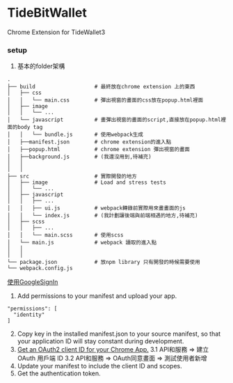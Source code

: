 # TideBitWallet
Chrome Extension for TideWallet3
### setup
1. 基本的folder架構
```
.
├── build                   # 最終放在chrome extension 上的東西
│   ├── css         
│   │   └── main.css        # 彈出視窗的畫面的css放在popup.html裡面
│   ├── image         
│   │   └── ...
│   └── javascript          # 畫彈出視窗的畫面的script,直接放在popup.html裡面的body tag
│   │   └── bundle.js       # 使用webpack生成  
│   ├──manifest.json        # chrome extension的進入點
│   ├──popup.html           # chrome extension 彈出視窗的畫面
│   ├──background.js        # (我還沒用到,待補充)
│   │   
│   │   
├── src                     # 實際開發的地方
│   ├── image               # Load and stress tests
│   │   └── ...
│   ├── javascript         
│   │   ├── ...
│   │   ├── ui.js           # webpack轉錄前實際用來畫畫面的js
│   │   └── index.js        # (我計劃讓後端與前端相遇的地方,待補充)
│   ├── scss                
│   │   ├── ...
│   │   └── main.scss       # 使用scss
│   └── main.js             # webpack 讀取的進入點
│   │   
│   │   
└── package.json            # 放npm library 只有開發的時候需要使用
└── webpack.config.js       

```

[使用GoogleSignIn](https://developer.chrome.com/docs/apps/app_identity/)

1. Add permissions to your manifest and upload your app.
```
"permissions": [
  "identity"
]
```
2. Copy key in the installed manifest.json to your source manifest, so that your application ID will stay constant during development.
3. [Get an OAuth2 client ID for your Chrome App.](https://console.cloud.google.com/home/dashboard?project=tidebitwallet-317901&authuser=0&orgonly=true&supportedpurview=organizationId)
3.1 API和服務 => 建立 OAuth 用戶端 ID
3.2 API和服務 => OAuth同意畫面 => 測試使用者新增
4. Update your manifest to include the client ID and scopes.
5. Get the authentication token.
